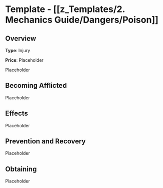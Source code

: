 # Template - [[z_Templates/2. Mechanics Guide/Dangers/Poison]] 

## Overview 

**Type**: Injury

**Price**: Placeholder

Placeholder

## Becoming Afflicted 

Placeholder

## Effects 

Placeholder

## Prevention and Recovery 

Placeholder

## Obtaining 

Placeholder